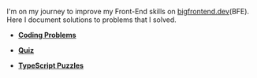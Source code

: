 I'm on my journey to improve my Front-End skills on [bigfrontend.dev](https://bigfrontend.dev)(BFE).<br>
Here I document solutions to problems that I solved.

- [**Coding Problems**](/Coding-Problems/index.md)

- [**Quiz**](/Quiz/index.md)

- [**TypeScript Puzzles**](/TypeScript-Puzzles/index.md)
